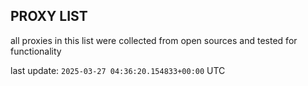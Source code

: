 ## PROXY LIST

all proxies in this list were collected from open sources and tested for functionality

last update: `2025-03-27 04:36:20.154833+00:00` UTC